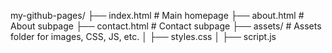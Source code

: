 my-github-pages/
├── index.html        # Main homepage
├── about.html        # About subpage
├── contact.html      # Contact subpage
├── assets/           # Assets folder for images, CSS, JS, etc.
│   ├── styles.css
│   ├── script.js
